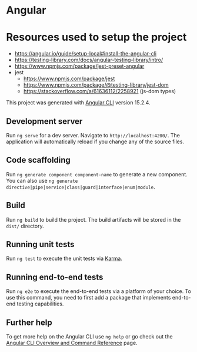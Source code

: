 # Angular

# Resources used to setup the project

- https://angular.io/guide/setup-local#install-the-angular-cli
- https://testing-library.com/docs/angular-testing-library/intro/
- https://www.npmjs.com/package/jest-preset-angular
- jest
  - https://www.npmjs.com/package/jest
  - https://www.npmjs.com/package/@testing-library/jest-dom
  - https://stackoverflow.com/a/61636112/2258921 (js-dom types)

This project was generated with [Angular CLI](https://github.com/angular/angular-cli) version 15.2.4.

## Development server

Run `ng serve` for a dev server. Navigate to `http://localhost:4200/`. The application will automatically reload if you change any of the source files.

## Code scaffolding

Run `ng generate component component-name` to generate a new component. You can also use `ng generate directive|pipe|service|class|guard|interface|enum|module`.

## Build

Run `ng build` to build the project. The build artifacts will be stored in the `dist/` directory.

## Running unit tests

Run `ng test` to execute the unit tests via [Karma](https://karma-runner.github.io).

## Running end-to-end tests

Run `ng e2e` to execute the end-to-end tests via a platform of your choice. To use this command, you need to first add a package that implements end-to-end testing capabilities.

## Further help

To get more help on the Angular CLI use `ng help` or go check out the [Angular CLI Overview and Command Reference](https://angular.io/cli) page.
